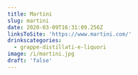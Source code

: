 ```yaml
---
title: Martini
slug: martini
date: 2020-03-09T16:31:09.256Z
linksToSite: 'https://www.martini.com/'
drinkscategories:
  - grappe-distillati-e-liquori
image: /i/martini.jpg
draft: 'false'
---
```

